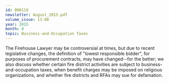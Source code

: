 ```yaml
---
id: 000119
newsletter: August_2015.pdf
volume_issue: 13-08
year: 2015
month: 8
topic: Business-and-Occupation Taxes
---
```


The Firehouse Lawyer may be controversial at times, but due to recent legislative changes, the definition of "lowest responsible bidder", for purposes of procurement contracts, may have changed--for the better; we also discuss whether certain fire district activities are subject to  business-and-occupation taxes, when benefit charges may be imposed on religious organizations, and whether fire districts and RFAs may sue for defamation.